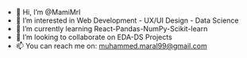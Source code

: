 - 👋 Hi, I’m @MamiMrl
- 👀 I’m interested in Web Development - UX/UI Design - Data Science
- 🌱 I’m currently learning React-Pandas-NumPy-Scikit-learn
- 💞️ I’m looking to collaborate on EDA-DS Projects
- 📫 You can reach me on: muhammed.maral99@gmail.com
